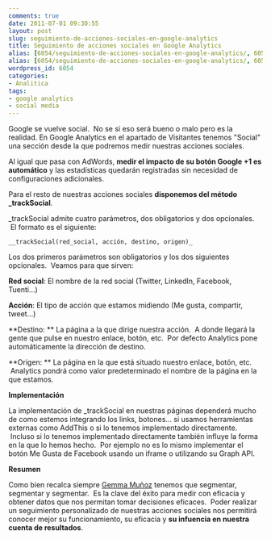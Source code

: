 ```yaml
---
comments: true
date: 2011-07-01 09:30:55
layout: post
slug: seguimiento-de-acciones-sociales-en-google-analytics
title: Seguimiento de acciones sociales en Google Analytics
alias: [6054/seguimiento-de-acciones-sociales-en-google-analytics/, 6054/seguimiento-de-acciones-sociales-en-google-analytics]
alias: [6054/seguimiento-de-acciones-sociales-en-google-analytics/, 6054/seguimiento-de-acciones-sociales-en-google-analytics]
wordpress_id: 6054
categories:
- Analitica
tags:
- google analytics
- social media
---
```


Google se vuelve social.  No se si eso será bueno o malo pero es la realidad. En Google Analytics en el apartado de Visitantes tenemos "Social" una sección desde la que podremos medir nuestras acciones sociales.

Al igual que pasa con AdWords, **medir el impacto de su botón Google +1 es automático** y las estadísticas quedarán registradas sin necesidad de configuraciones adicionales.

Para el resto de nuestras acciones sociales **disponemos del método _trackSocial**.

_trackSocial admite cuatro parámetros, dos obligatorios y dos opcionales.  El formato es el siguiente:

`__trackSocial(red_social, acción, destino, origen)_`

Los dos primeros parámetros son obligatorios y los dos siguientes opcionales.  Veamos para que sirven:

**Red social**: El nombre de la red social (Twitter, LinkedIn, Facebook, Tuenti...)

**Acción**: El tipo de acción que estamos midiendo (Me gusta, compartir, tweet...)

**Destino: ** La página a la que dirige nuestra acción.  A donde llegará la gente que pulse en nuestro enlace, botón, etc.  Por defecto Analytics pone automáticamente la dirección de destino.

**Origen: ** La página en la que está situado nuestro enlace, botón, etc.  Analytics pondrá como valor predeterminado el nombre de la página en la que estamos.

**Implementación**

La implementación de _trackSocial en nuestras páginas dependerá mucho de como estemos integrando los links, botones... si usamos herramientas externas como AddThis o si lo tenemos implementado directamente.  Incluso si lo tenemos implementado directamente también influye la forma en la que lo hemos hecho.  Por ejemplo no es lo mismo implementar el botón Me Gusta de Facebook usando un iframe o utilizando su Graph API.

**Resumen**

Como bien recalca siempre [Gemma Muñoz](http://www.sorprendida.es/) tenemos que segmentar, segmentar y segmentar.  Es la clave del éxito para medir con eficacia y obtener datos que nos permitan tomar decisiones eficaces.  Poder realizar un seguimiento personalizado de nuestras acciones sociales nos permitirá conocer mejor su funcionamiento, su eficacia y **su infuencia en nuestra cuenta de resultados**.
